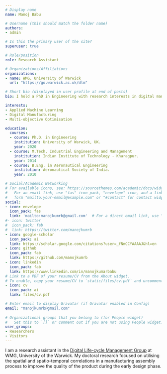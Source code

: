 ```yaml
---
# Display name
name: Manoj Babu

# Username (this should match the folder name)
authors:
- admin

# Is this the primary user of the site?
superuser: true

# Role/position
role: Research Assistant

# Organizations/Affiliations
organizations:
- name: WMG, University of Warwick
  url: "https://go.warwick.ac.uk/dlm"

# Short bio (displayed in user profile at end of posts)
bio: I hold a PhD in Engineering with research interests in digital manufacturing, applied machine learning and stochastic modelling of Manufacturing Assembly Process.

interests:
- Applied Machine Learning
- Digital Manufacturing
- Multi-objective Optimisation

education:
  courses:
  - course: Ph.D. in Engineering
    institution: University of Warwick, UK.
    year: 2020 
  - course: M.Tech. Industrial Engineering and Management
    institution: Indian Institute of Technology - Kharagpur.
    year: 2014
  - course: B.Eng. in Aeronautical Engineering
    institution: Aeronautical Society of India.
    year: 2010

# Social/Academic Networking
# For available icons, see: https://sourcethemes.com/academic/docs/widgets/#icons
#   For an email link, use "fas" icon pack, "envelope" icon, and a link in the
#   form "mailto:your-email@example.com" or "#contact" for contact widget.
social:
- icon: envelope
  icon_pack: fas
  link: 'mailto:manojkumrb@gmail.com'  # For a direct email link, use "mailto:test@example.org".
#- icon: twitter
#  icon_pack: fab
#  link: https://twitter.com/manojkumrb
- icon: google-scholar
  icon_pack: ai
  link: https://scholar.google.com/citations?user=_fNmCCYAAAAJ&hl=en
- icon: github
  icon_pack: fab
  link: https://github.com/manojkumrb
- icon: linkedin
  icon_pack: fab
  link: https://www.linkedin.com/in/manojkumarbabu
# Link to a PDF of your resume/CV from the About widget.
# To enable, copy your resume/CV to `static/files/cv.pdf` and uncomment the lines below.  
- icon: cv
  icon_pack: ai
  link: files/cv.pdf

# Enter email to display Gravatar (if Gravatar enabled in Config)
email: "manojkumrb@gmail.com"
  
# Organizational groups that you belong to (for People widget)
#   Set this to `[]` or comment out if you are not using People widget.  
user_groups:
- Researchers
- Visitors
---
```


  I am a research assistant in the [Digital Life-cycle Management Group](https://go.warwick.ac.uk/DLM) at WMG, University of the Warwick. My doctoral research focused on utilising the spatial and spatio-temporal correlations in a manufacturing assembly process to improve the quality of the product during the early design phase. 
